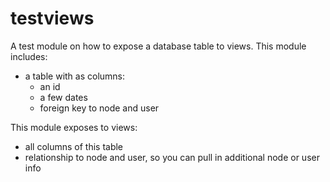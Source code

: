 testviews
===============
A test module on how to expose a database table to views. This module includes:

* a table with as columns:
  * an id
  * a few dates
  * foreign key to node and user

This module exposes to views:
* all columns of this table
* relationship to node and user, so you can pull in additional node or user info
